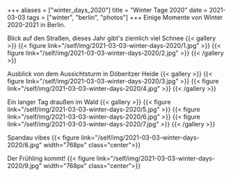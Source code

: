 +++
aliases = ["winter_days_2020"]
title = "Winter Tage 2020"
date = 2021-03-03
tags = ["winter", "berlin", "photos"]
+++
Einige Momente von Winter 2020-2021 in Berlin.

Blick auf den Straßen, dieses Jahr gibt's ziemlich viel Schnee
{{< gallery >}}
{{< figure link="/self/img/2021-03-03-winter-days-2020/1.jpg" >}}
{{< figure link="/self/img/2021-03-03-winter-days-2020/2.jpg" >}}
{{< /gallery >}}

Ausblick von dem Aussichtsturm in Döberitzer Heide
{{< gallery >}}
{{< figure link="/self/img/2021-03-03-winter-days-2020/3.jpg" >}}
{{< figure link="/self/img/2021-03-03-winter-days-2020/4.jpg" >}}
{{< /gallery >}}

Ein langer Tag draußen im Wald
{{< gallery >}}
{{< figure link="/self/img/2021-03-03-winter-days-2020/5.jpg" >}}
{{< figure link="/self/img/2021-03-03-winter-days-2020/6.jpg" >}}
{{< figure link="/self/img/2021-03-03-winter-days-2020/7.jpg" >}}
{{< /gallery >}}

Spandau vibes
{{< figure link="/self/img/2021-03-03-winter-days-2020/8.jpg" width="768px" class="center">}}

Der Frühling kommt!
{{< figure link="/self/img/2021-03-03-winter-days-2020/9.jpg" width="768px" class="center">}}
